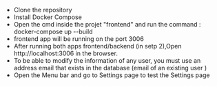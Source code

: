 - Clone the repository 
- Install Docker Compose
- Open the cmd inside the projet "frontend" and run the command : docker-compose up --build  
- frontend app will be running on the port 3006 
- After running both apps frontend/backend (in setp 2),Open http://localhost:3006  in the browser.
- To be able to modify the information of any user, you must use an address email that exists in the database (email of an existing user )
- Open the Menu bar and go to Settings page to test the Settings page